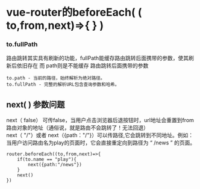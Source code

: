 # vue-router的beforeEach( ( to,from,next)=>{ } )  
### to.fullPath  
路由跳转其实具有刷新的功能，fullPath能缓存路由跳转后面携带的参数，使其刷新后依旧存在
而 path则是不能缓存 路由跳转后面携带的参数  
```
to.path - 当前的路径，始终解析为绝对路径。
to.fullPath - 完整的解析URL包含查询参数和哈希。
```
## next( ) 参数问题  
next（ false） 可传false，当用户点击浏览器后退按钮时，url地址会重置到from路由对象的地址（通俗说，就是路由不会跳转了！无法回退）  
next（ "/"）或者 next（{path："/"}）可以传路径,它会跳转到不同地址。例如：当用户访问路由名为play的页面时，它会直接重定向到路径为 “ /news ” 的页面。
```
router.beforeEach((to,from,next)=>{
    if(to.name == "play"){
        next({path:"/news"})
    }
    next()
})
```
